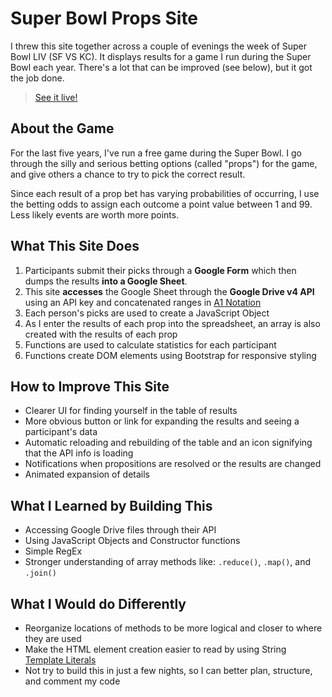 # Super Bowl Props Site

I threw this site together across a couple of evenings the week of Super Bowl LIV (SF VS KC). It displays results for a game I run during the Super Bowl each year. There's a lot that can be improved (see below), but it got the job done.

> [See it live!](http://liv.mathfireworks.com/)

## About the Game

For the last five years, I've run a free game during the Super Bowl. I go through the silly and serious betting options (called "props") for the game, and give others a chance to try to pick the correct result.

Since each result of a prop bet has varying probabilities of occurring, I use the betting odds to assign each outcome a point value between 1 and 99. Less likely events are worth more points.

## What This Site Does

1. Participants submit their picks through a **Google Form** which then dumps the results **into a Google Sheet**.
2. This site **accesses** the Google Sheet through the **Google Drive v4 API** using an API key and concatenated ranges in [A1 Notation](https://developers.google.com/sheets/api/guides/concepts#a1_notation)
3. Each person's picks are used to create a JavaScript Object
4. As I enter the results of each prop into the spreadsheet, an array is also created with the results of each prop
5. Functions are used to calculate statistics for each participant
6. Functions create DOM elements using Bootstrap for responsive styling

## How to Improve This Site

- Clearer UI for finding yourself in the table of results
- More obvious button or link for expanding the results and seeing a participant's data
- Automatic reloading and rebuilding of the table and an icon signifying that the API info is loading
- Notifications when propositions are resolved or the results are changed
- Animated expansion of details

## What I Learned by Building This

- Accessing Google Drive files through their API
- Using JavaScript Objects and Constructor functions
- Simple RegEx
- Stronger understanding of array methods like: `.reduce()`, `.map()`, and `.join()`

## What I Would do Differently

- Reorganize locations of methods to be more logical and closer to where they are used
- Make the HTML element creation easier to read by using String [Template Literals](https://developer.mozilla.org/en-US/docs/Web/JavaScript/Reference/Template_literals)
- Not try to build this in just a few nights, so I can better plan, structure, and comment my code
